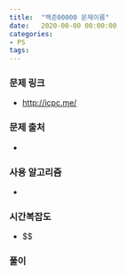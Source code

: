 ```yaml
---
title:  "백준00000 문제이름"
date:   2020-00-00 00:00:00
categories:
- PS
tags:
---
```


### 문제 링크
* http://icpc.me/

### 문제 출처
*

### 사용 알고리즘
*

### 시간복잡도
* $$

### 풀이

